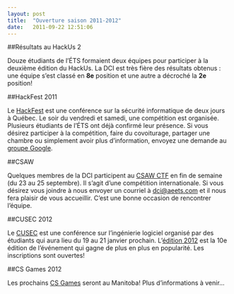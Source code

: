 ```yaml
---
layout: post
title:  "Ouverture saison 2011-2012"
date:   2011-09-22 12:51:06
---
```


##Résultats au HackUs 2

Douze étudiants de l’ÉTS formaient deux équipes pour participer à la deuxième édition du HackUs. La DCI est très fière des résultats obtenus : une équipe s’est classé en **8e** position et une autre a décroché la **2e** position!

##HackFest 2011

Le [HackFest](http://www.hackfest.ca/) est une conférence sur la sécurité informatique de deux jours à Québec. Le soir du vendredi et samedi, une compétition est organisée. Plusieurs étudiants de l’ÉTS ont déjà confirmé leur présence. Si vous désirez participer à la compétition, faire du covoiturage, partager une chambre ou simplement avoir plus d’information, envoyez une demande au [groupe Google](http://groups.google.com/group/dci_hackfest_2011).

##CSAW

Quelques membres de la DCI participent au [CSAW CTF](https://csawctf.poly.edu/) en fin de semaine (du 23 au 25 septembre). Il s’agit d’une compétition internationale. Si vous désirez vous joindre à nous envoyer un courriel à dci@aeets.com et il nous fera plaisir de vous accueillir. C’est une bonne occasion de rencontrer l’équipe.

##CUSEC 2012

Le [CUSEC](http://www.cusec.net/) est une conférence sur l’ingénierie logiciel organisé par des étudiants qui aura lieu du 19 au 21 janvier prochain. L’[édition 2012](http://2012.cusec.net/) est la 10e édition de l’événement qui gagne de plus en plus en popularité. Les inscriptions sont ouvertes!

##CS Games 2012

Les prochains [CS Games](http://www.csgames.org/) seront au Manitoba! Plus d’informations à venir…